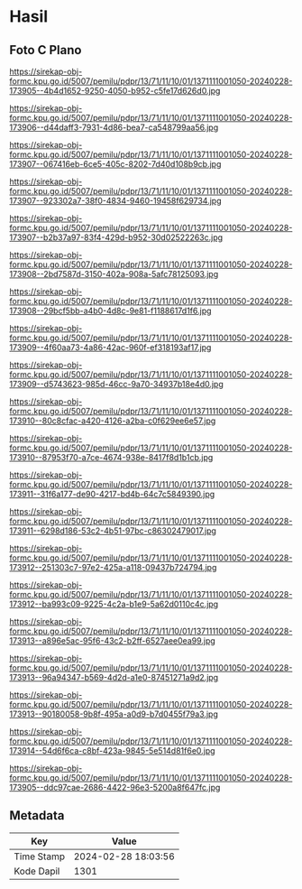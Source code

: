 # Hasil

## Foto C Plano

https://sirekap-obj-formc.kpu.go.id/5007/pemilu/pdpr/13/71/11/10/01/1371111001050-20240228-173905--4b4d1652-9250-4050-b952-c5fe17d626d0.jpg

https://sirekap-obj-formc.kpu.go.id/5007/pemilu/pdpr/13/71/11/10/01/1371111001050-20240228-173906--d44daff3-7931-4d86-bea7-ca548799aa56.jpg

https://sirekap-obj-formc.kpu.go.id/5007/pemilu/pdpr/13/71/11/10/01/1371111001050-20240228-173907--067416eb-6ce5-405c-8202-7d40d108b9cb.jpg

https://sirekap-obj-formc.kpu.go.id/5007/pemilu/pdpr/13/71/11/10/01/1371111001050-20240228-173907--923302a7-38f0-4834-9460-19458f629734.jpg

https://sirekap-obj-formc.kpu.go.id/5007/pemilu/pdpr/13/71/11/10/01/1371111001050-20240228-173907--b2b37a97-83f4-429d-b952-30d02522263c.jpg

https://sirekap-obj-formc.kpu.go.id/5007/pemilu/pdpr/13/71/11/10/01/1371111001050-20240228-173908--2bd7587d-3150-402a-908a-5afc78125093.jpg

https://sirekap-obj-formc.kpu.go.id/5007/pemilu/pdpr/13/71/11/10/01/1371111001050-20240228-173908--29bcf5bb-a4b0-4d8c-9e81-f1188617d1f6.jpg

https://sirekap-obj-formc.kpu.go.id/5007/pemilu/pdpr/13/71/11/10/01/1371111001050-20240228-173909--4f60aa73-4a86-42ac-960f-ef318193af17.jpg

https://sirekap-obj-formc.kpu.go.id/5007/pemilu/pdpr/13/71/11/10/01/1371111001050-20240228-173909--d5743623-985d-46cc-9a70-34937b18e4d0.jpg

https://sirekap-obj-formc.kpu.go.id/5007/pemilu/pdpr/13/71/11/10/01/1371111001050-20240228-173910--80c8cfac-a420-4126-a2ba-c0f629ee6e57.jpg

https://sirekap-obj-formc.kpu.go.id/5007/pemilu/pdpr/13/71/11/10/01/1371111001050-20240228-173910--87953f70-a7ce-4674-938e-8417f8d1b1cb.jpg

https://sirekap-obj-formc.kpu.go.id/5007/pemilu/pdpr/13/71/11/10/01/1371111001050-20240228-173911--31f6a177-de90-4217-bd4b-64c7c5849390.jpg

https://sirekap-obj-formc.kpu.go.id/5007/pemilu/pdpr/13/71/11/10/01/1371111001050-20240228-173911--6298d186-53c2-4b51-97bc-c86302479017.jpg

https://sirekap-obj-formc.kpu.go.id/5007/pemilu/pdpr/13/71/11/10/01/1371111001050-20240228-173912--251303c7-97e2-425a-a118-09437b724794.jpg

https://sirekap-obj-formc.kpu.go.id/5007/pemilu/pdpr/13/71/11/10/01/1371111001050-20240228-173912--ba993c09-9225-4c2a-b1e9-5a62d0110c4c.jpg

https://sirekap-obj-formc.kpu.go.id/5007/pemilu/pdpr/13/71/11/10/01/1371111001050-20240228-173913--a896e5ac-95f6-43c2-b2ff-6527aee0ea99.jpg

https://sirekap-obj-formc.kpu.go.id/5007/pemilu/pdpr/13/71/11/10/01/1371111001050-20240228-173913--96a94347-b569-4d2d-a1e0-87451271a9d2.jpg

https://sirekap-obj-formc.kpu.go.id/5007/pemilu/pdpr/13/71/11/10/01/1371111001050-20240228-173913--90180058-9b8f-495a-a0d9-b7d0455f79a3.jpg

https://sirekap-obj-formc.kpu.go.id/5007/pemilu/pdpr/13/71/11/10/01/1371111001050-20240228-173914--54d6f6ca-c8bf-423a-9845-5e514d81f6e0.jpg

https://sirekap-obj-formc.kpu.go.id/5007/pemilu/pdpr/13/71/11/10/01/1371111001050-20240228-173905--ddc97cae-2686-4422-96e3-5200a8f647fc.jpg


## Metadata

| Key        | Value               |
| ---------- | ------------------- |
| Time Stamp | 2024-02-28 18:03:56 |
| Kode Dapil | 1301                |



